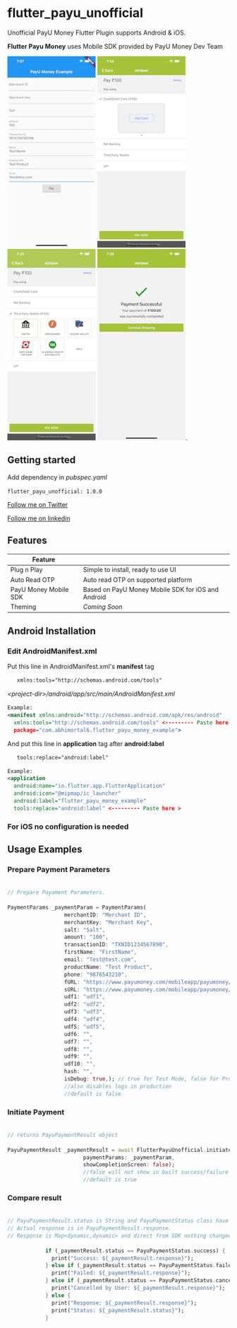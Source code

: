 
# flutter_payu_unofficial
  
Unofficial PayU Money Flutter Plugin supports Android & iOS.
  
**Flutter Payu Money**  uses Mobile SDK provided by PayU Money Dev Team

![Screenshot 1](https://github.com/abhimortal6/flutter_payu_money/blob/master/screenshots/0.png) ![Screenshot 2](https://github.com/abhimortal6/flutter_payu_money/blob/master/screenshots/1.png) ![Screenshot 3](https://github.com/abhimortal6/flutter_payu_money/blob/master/screenshots/2.png) ![Screenshot 4](https://github.com/abhimortal6/flutter_payu_money/blob/master/screenshots/3.png).


##  Getting started

Add  dependency in *pubspec.yaml*

`flutter_payu_unofficial: 1.0.0`

 [Follow me on Twitter](https://twitter.com/ab_hi_j)
 
 [Follow me on linkedin](https://www.linkedin.com/in/abhijeet-tripathi-26420b195/)




##  Features

| Feature |  |
| ----- | ----------- |
| Plug n Play | Simple to install, ready to use UI |
| Auto Read OTP | Auto read OTP on supported platform|
| PayU Money Mobile SDK | Based on PayU Money Mobile SDK for iOS and Android|
| Theming | *Coming Soon*|



## Android Installation
### Edit AndroidManifest.xml

Put this line in AndroidManifest.xml's **manifest** tag
```xml
   xmlns:tools="http://schemas.android.com/tools"
```
*\<project-dir\>/android/app/src/main/AndroidManifest.xml*
```xml
Example: 
<manifest xmlns:android="http://schemas.android.com/apk/res/android"  
  xmlns:tools="http://schemas.android.com/tools" <--------- Paste here 
  package="com.abhimortal6.flutter_payu_money_example">
```

And  put this line in **application** tag after **android:label**
```xml
   tools:replace="android:label"
```
```xml
Example: 
<application  
  android:name="io.flutter.app.FlutterApplication"  
  android:icon="@mipmap/ic_launcher"  
  android:label="flutter_payu_money_example"  
  tools:replace="android:label" <--------- Paste here >
```
### For iOS no configuration is needed

## Usage Examples


### Prepare Payment Parameters

```dart

// Prepare Payament Parameters.

PaymentParams _paymentParam = PaymentParams(  
				  merchantID: "Merchant ID",  
				  merchantKey: "Merchant Key",  
				  salt: "Salt",  
				  amount: "100",  
				  transactionID: "TXNID1234567890",  
				  firstName: "FirstName",
				  email: "Test@test.com",  
				  productName: "Test Product",  
				  phone: "9876543210",  
				  fURL: "https://www.payumoney.com/mobileapp/payumoney/failure.php",  
				  sURL: "https://www.payumoney.com/mobileapp/payumoney/success.php",  
				  udf1: "udf1",  
				  udf2: "udf2",  
				  udf3: "udf3",  
				  udf4: "udf4",  
				  udf5: "udf5",  
				  udf6: "",  
				  udf7: "",  
				  udf8: "",  
				  udf9: "",  
				  udf10: "",  
				  hash: "",  
				  isDebug: true,); // true for Test Mode, false for Production
				  //also disables logs in production
				  //default is false


```

###  Initiate Payment

```dart

// returns PayuPaymentResult object

PayuPaymentResult _paymentResult = await FlutterPayuUnofficial.initiatePayment(
						paymentParams: _paymentParam, 
						showCompletionScreen: false);
						//false will not show in built success/failure screens
						//default is true

```


### Compare result

```dart

// PayuPaymentResult.status is String and PayuPaymentStatus class have some generic statuses to compare cleanly.
// Actual response is in PayuPaymentResult.response.
// Response is Map<dynamic,dynamic> and direct from SDK nothing changed.

			if (_paymentResult.status == PayuPaymentStatus.success) {  
			  print("Success: ${_paymentResult.response}");  
			} else if (_paymentResult.status == PayuPaymentStatus.failed) {  
			  print("Failed: ${_paymentResult.response}");  
			} else if (_paymentResult.status == PayuPaymentStatus.cancelled) {  
			  print("Cancelled by User: ${_paymentResult.response}");  
			} else {  
			  print("Response: ${_paymentResult.response}");  
			  print("Status: ${_paymentResult.status}");  
			}

```

